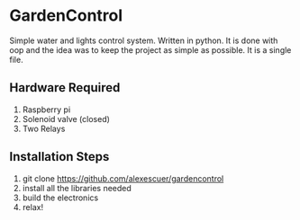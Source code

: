 # GardenControl
Simple water and lights control system. Written in python.
It is done with oop and the idea was to keep the project as simple as possible. It is a single file.

## Hardware Required
1) Raspberry pi
2) Solenoid valve (closed)
3) Two Relays

## Installation Steps
1) git clone  https://github.com/alexescuer/gardencontrol
2) install all the libraries needed
3) build the electronics
4) relax!
